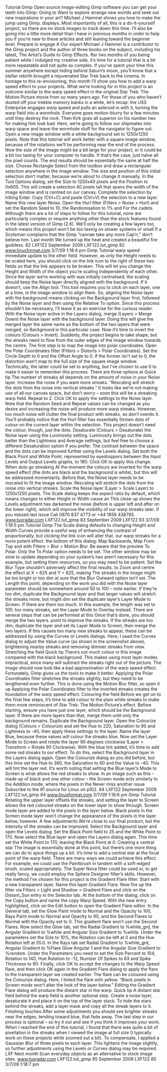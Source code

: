 Tutorial Gimp Open source image-editing
Gimp
software you can get your teeth into
Gimp: Going to
Want to explore strange new worlds and seek out new inspirations in your art?
Michael J Hammel shows you how to make the jump using Gimp.
displays. Most importantly of all, this is a do-it-yourself
project, so there are no stock images to track down this time.
I’ll also be going into a little more detail than I have in previous
months in order to help you if you’re new to these articles and
still leaning toward the beginner level.
Prepare to engage
A
Our
expert
Michael J
Hammel
is a contributor to
the Gimp project
and the author of
three books on the
subject, including
his latest, The
Artist’s Guide to
Gimp Effects.
fter two months of you being patient while I indulged
my creative side, it’s time for a tutorial that is a bit
more repeatable and not quite so complex. If you’ve
spent your time this summer anywhere except hiding behind
Saturn’s moon, you’ll know that a stellar rebirth brought a
rejuvenated Star Trek back to the cinema. In homage to this
re-envisioning, this month I’ll show you how to add a warp
speed effect to your projects.
What we’re looking for in this project is an outcome similar
to the warp speed effect in the original Star Trek: The Motion
Picture movie from so many years ago. For those of you who
haven’t dusted off your trekkie memory banks in a while, let’s
recap: the USS Enterprise engages warp speed and pulls an
asteroid in with it, turning the warp field into a wormhole.
Everyone goes motion-blurry for a few minutes until they
destroy the rock. Then Kirk goes all superior on his number
two for making him look bad. Here, we’re going to follow our
shipmates into warp space and leave the wormhole stuff for
the navigator to figure out.
Open a new image window with a white background set to
1250x1250 pixels. Note that this tutorial will work better with
a square image window, because of the rotations we’ll be
performing near the end of the process. Now the size of the
image might be a bit large for your project, or it could be a bit
too taxing for your computer to handle. If that’s the case, just
halve all the pixel counts. The end results should be
essentially the same at half the size.
Choose Rectangle Select from the toolbox and draw a
rectangular selection anywhere in the image window. The size
and position of this initial selection don’t matter, because
we’re about to change it manually. In the Tool Options dialog,
set the Size to 1250x40 pixels and the Position to 0x605. This
will create a selection 40 pixels tall that spans the width of the
image window and is centred on our canvas.
Complete the selection by hitting Enter. Copy (Ctrl+C) and
paste (Ctrl+V) the selection to a new layer. Name this new
layer Noise. Open the Hurl filter (Filters > Noise > Hurl) and
set the Random Seed to 10, the Randomisation to 1% and
For the cadets
Although there are a lot of steps to follow for this tutorial,
none are particularly complex or require anything other than
the stock features found in the latest version of Gimp (2.6).
We’ll only be creating a few layers too, which means this
project won’t be too taxing on slower systems or small
If a Scotsman complains that the Gimp “cannae take any
more Cap’n,” don’t believe him.
Last month We turned up the heat and created a beautiful fire goddess.
82 LXF122 September 2009
LXF122.tut_gimp 82
www.linuxformat.com
3/7/09 1:18:4 pm
Gimp Tutorial
warp speed
immediate update to the other field. However, as only the
Height needs to be scaled here, you should click on the link
icon to the right of these two fields so that the link appears to
be broken. This will let you change the Height and Width of
the object you’re scaling independently of each other.
Since the layer we’re working with was initially centralised,
the scaling should keep the Noise layer directly aligned with
the background. If it doesn’t, use the Align tool. This tool
requires you to click on each layer, one at a time, in the image
window to align them. So, aligning the Noise layer with the
background means clicking on the Background layer first,
followed by the Noise layer and then using the Relative To
option. Since this process shouldn’t be necessary, I’ll leave it
as an exercise for the curious reader.
With the Noise layer active in the Layers dialog, merge
(Layers > Merge Down) the Noise layer with the background
layer. Doing this will give the merged layer the same name as
the bottom of the
two layers that
were merged, so
Background in this
particular case.
Now it’s time to
invert the colours
(Colours > Invert). Suddenly, the project begins to take shape,
but the streaks need to flow from the outer edges of the
image window towards the centre. The first step is to map the
image into polar coordinates.
Open the Polar Coordinates filter (Filters > Distorts > Polar
Coordinates). Set the Circle Depth to 0 and the Offset Angle
to 0. If the former isn’t set to 0, the distortion won’t map to
the full size of the square image window. Technically, the latter
could be set to anything, but I’ve chosen to use 0 to make it
easier to remember this process. There are three options at
Quick
tip
The number of
streaks all depends
on the amount of
noise in your Noise
layer. Increase the
noise if you want
more streaks.
“Rescaling will stretch
the dots from the noise
into vertical streaks.”
It looks like we’re not making use of all our canvas space,
but don’t worry – soon this will be a streaking warp field.
Repeat to 2. Click OK to apply the settings to the Noise layer.
Note that the Random Seed and Repeat values can be
changed as you desire and increasing the noise will produce
more warp streaks. However, too much noise will clutter the
final product with streaks, so don’t overdo it.
You’ll probably notice that the Hurl filter has essentially
thrown dots of colour on the current layer within the
selection. This project doesn’t need the colour, though, just
the dots. Desaturate (Colours > Desaturate) the Noise layer
using the Luminosity setting. Luminosity brings out the dots
better than the Lightness and Average settings, but feel free
to choose a different Desaturation option if you prefer.
The contrast between the space and the dots can be
improved further using the Levels dialog. Set both the Black
Point and White Point, represented by eyedroppers between
the Input Levels and Output Levels graphs, to 180. Click OK to
apply this change.
When dots go streaking
At the moment the colours are inverted for the warp speed
effect (the dots are black and the background is white), but
this will be addressed momentarily. Before that, the Noise
layer needs to be rescaled to fit the image window. Rescaling
will stretch the dots from the noise into vertical streaks.
Scale the Noise layer (Layer > Scale Layer) to 1250x1250
pixels. The Scale dialog keeps the aspect ratio by default,
which means changes to either Height or Width cause an
This close up shows the Levels adjustment has darkened
the noise (before is upper left and after on the lower right),
which will improve the visibility of our warp streaks later.
If you missed last issue Call 0870 837 4773 or +44 1858 438795.
www.tuxradar.com
LXF122.tut_gimp 83
September 2009 LXF122     83
3/7/09 1:18:5 pm
Tutorial Gimp
The Scale dialog defaults to changing Height and Width Curves provide a useful way of enhancing the contrast of
proportionally, but clicking the link icon will alter that. our warp streaks for a more potent effect.
the bottom of this dialog: Map Backwards, Map From Top and with Filters > Blur > Motion Blur. Be aware that the preview
To Polar. Only the To Polar option needs to be set. The other window may be slow to update depending on your system’s
two aren’t necessary for this example, but setting them resources, so you may need to be patient. Set the Blur Type
  shouldn’t adversely affect the final results. to Zoom and centre the effect at X = 625 and Y = 625, making
    The streaks in the image might be too bright or too dim at sure that the Blur Outward option isn’t set. The Length
    this point, depending on the work you did with the Noise layer parameter should be somewhere around 50 to 100 – note
    earlier. If they’re too dim, duplicate the Background layer and that larger values will stretch the streaks more, but might dim
      set the duplicate layer’s Layer Mode to Screen. If there are them too much. In this example, the length was set to 100.
        too many streaks, set the Layer Mode to Overlay instead. There are several steps that can be performed at this
        Once that’s done, you should merge the two layers. point to improve the streaks. If the streaks are too dim,
                                                            duplicate the layer and set its Layer Mode to Screen, then
                                                           merge the two layers. If this causes too many new streaks to
                                                          appear, these can be addressed by using the Curves or Levels
                                                         dialogs. Here, I used the Curves dialog to adjust the Value
                                                        curve (as shown in the screenshot above), brightening nearby
                                                       streaks and removing dimmer streaks from view.
Stretching the field
Quick
tip
There’s not much
colour in this image
compared with the
black background.
This makes using
most layer modes
impractical, since
many will subtract
the streaks right
out of the picture.
The image should now look like a bad approximation of the
warp speed effect. Fortunately, Gimp gives us the tools to
make it better. Applying the Polar Coordinates filter stretches
the streaks slightly, but they need to be lengthened even
further. This is done using the Motion Blur filter, so open it up
Applying the Polar Coordinates filter to the inverted
streaks creates the foundation of the warp speed effect.
Colouring the field
Before we get on to the final few steps, it’s time to add colour
to the plain white streaks to make them more reminiscent of
Star Trek: The Motion Picture’s effect. Before starting, ensure
you have just one layer, which should be the Background
layer. If there are more layers than that, merge them until only
the background remains. Duplicate the Background layer.
Open the Colourize dialog (Colours > Colourize) and set the
Hue to 220, Saturation to 90 and Lightness to -40, then apply
these settings to the layer. Name the layer Blue, because
these values will colour the streaks blue. Now set the Layer
Mode to Screen and rotate the layer 90 degrees clockwise
(Layer > Transform > Rotate 90 Clockwise).
With the blue tint added, it’s time to add some red streaks
to our effect. To do this, select the Background layer in the
Layers dialog again. Open the Colourize dialog as you did
before, but this time set the Hue to 360, the Saturation to 60
and the Value to -40. This will tint the layer red. It’s worth
noting that setting the Blue layer’s Mode to Screen is what
allows the red streaks to show. In an image such as this –
made up of black and one other colour – the Screen mode
acts similarly to the Addition mode, where the pixels in the
Never miss another issue Subscribe to the #1 source for Linux on p102.
84     LXF122 September 2009
LXF122.tut_gimp 84
www.linuxformat.com
3/7/09 1:18:6 pm
Gimp Tutorial
Rotating the upper layer offsets the streaks, and setting
the layer to Screen allows the red coloured streaks on the
lower layer to show through.
Screen mode layer are added to the pixels in the layer below.
Black pixels in the Screen mode layer won’t change the
appearance of the pixels in the layer below, however.
A few adjustments
We’re close to our final product, but the intensity of the
streaks can be improved. Select the Background layer and
open the Levels dialog. Set the Black Point field to 25 and the
White Point to 170. Now select the Blue layer and open the
Layers dialog again. This time set the White Point to 170,
leaving the Black Point at 0.
Creating a central star
The image is essentially done at this point, but there’s one
more thing we can do to spice things up a bit. It’s time to add
a central star at the focal
point of the warp field.
There are many ways
we could achieve this
effect. For example, we
could use the Paintbrush in
tandem with a soft-edged
brush, scaled appropriately. The Super Nova filter could be
used or, to get really fancy, we could employ the Sphere
Designer filter’s skills. However, the method I’ve chosen for
this project is the Gradient Flare filter.
Start with a new transparent layer. Name this layer
Gradient Flare. Now fire up the filter via Filters > Light and
Shadow > Gradient Flare and click on the Distant_Sun entry
in the Selector tab. At the bottom of the dialog, click on the
Copy button and name the copy Warp Speed. With the new
entry highlighted, click on the Edit button to open the
Gradient Flare editor.
In the General tab, set the Glow Paint mode to Normal and
the Opacity to 100, Rays Paint mode to Normal and Opacity
to 90, and the Second Flares to Normal with the Opacity set
to 0. This gradient flare won’t use the Second Flares. Now
select the Glow tab, set the Radial Gradient to %white_grd,
the Angular Gradient to %white and Angular Size Gradient to
%white. Under the parameters
set the Size to 10%, the Rotation
can be left at 0 and the Hue
Rotation left at 55.0.
In the Rays tab set Radial
Gradient to %white_grd, Angular
Gradient to %Flare Glow Angular
1 and the Angular Size Gradient to %random. Under the
Parameters you need to set the Size Percent to 104, Rotation
to 140, Hue Rotation to -12, Number Of Spikes to 63 and
Spike Thickness to 90.
Finally, click OK to accept the changes to the Warp Speed
flare, and then click OK again in the Gradient Flare dialog to
apply the flare to the transparent layer we created earlier. The
flare can be coloured using the Colourize dialog. Here, I tinted
the flare with yellow.
“Black pixels in Screen
mode won’t alter the
look of the layer below.”
Editing the
Gradient Flare
dialog will
produce the
distant star in
the warp.
Quick
tip
A distant star field
behind the warp
field is another
optional step.
Create a noise layer,
desaturate it and
place it on the top
of the layer stack.
To hide the stars
behind the streaks,
add a layer mask
and copy all the
streak layers to it.
Finishing touches
After some adjustments you should see brighter streaks
near the edges, tending toward blue, that fade away.
The last step in our process is optional – so try it out and see
if you think it improves your work. When I reached the end of
this tutorial, I found that there was quite a bit of pixellation in
the streaks when I viewed the image at full size (I typically
work on these projects while zoomed out a bit). To
compensate, I applied a Gaussian Blur of three pixels to each
layer. This lightens the image slightly, so further adjustments
using the Levels or Curves dialog may be required. LXF
Next month Scan everyday objects as an alternative to stock image sites.
www.tuxradar.com
LXF122.tut_gimp 85
September 2009 LXF122     85
3/7/09 1:18:7 pm

